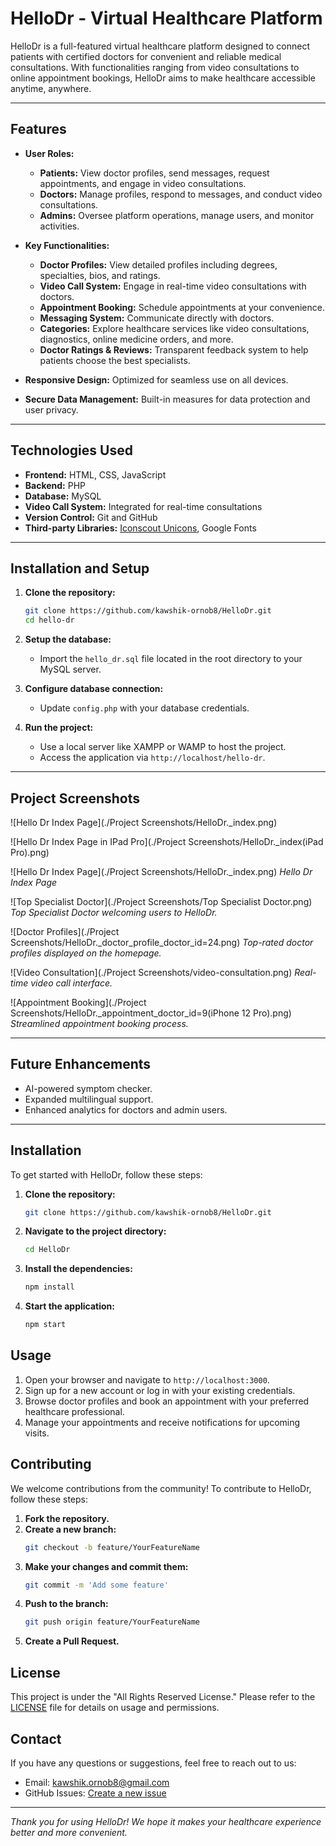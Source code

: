 
# HelloDr - Virtual Healthcare Platform

HelloDr is a full-featured virtual healthcare platform designed to connect patients with certified doctors for convenient and reliable medical consultations. With functionalities ranging from video consultations to online appointment bookings, HelloDr aims to make healthcare accessible anytime, anywhere.

---

## Features

- **User Roles:**
  - **Patients:** View doctor profiles, send messages, request appointments, and engage in video consultations.
  - **Doctors:** Manage profiles, respond to messages, and conduct video consultations.
  - **Admins:** Oversee platform operations, manage users, and monitor activities.

- **Key Functionalities:**
  - **Doctor Profiles:** View detailed profiles including degrees, specialties, bios, and ratings.
  - **Video Call System:** Engage in real-time video consultations with doctors.
  - **Appointment Booking:** Schedule appointments at your convenience.
  - **Messaging System:** Communicate directly with doctors.
  - **Categories:** Explore healthcare services like video consultations, diagnostics, online medicine orders, and more.
  - **Doctor Ratings & Reviews:** Transparent feedback system to help patients choose the best specialists.

- **Responsive Design:** Optimized for seamless use on all devices.
- **Secure Data Management:** Built-in measures for data protection and user privacy.

---

## Technologies Used

- **Frontend:** HTML, CSS, JavaScript
- **Backend:** PHP
- **Database:** MySQL
- **Video Call System:** Integrated for real-time consultations
- **Version Control:** Git and GitHub
- **Third-party Libraries:** [Iconscout Unicons](https://iconscout.com), Google Fonts

---

## Installation and Setup

1. **Clone the repository:**
   ```bash
   git clone https://github.com/kawshik-ornob8/HelloDr.git
   cd hello-dr
   ```

2. **Setup the database:**
   - Import the `hello_dr.sql` file located in the root directory to your MySQL server.

3. **Configure database connection:**
   - Update `config.php` with your database credentials.

4. **Run the project:**
   - Use a local server like XAMPP or WAMP to host the project.
   - Access the application via `http://localhost/hello-dr`.

---

## Project Screenshots

![Hello Dr Index Page](./Project Screenshots/HelloDr._index.png)

![Hello Dr Index Page in IPad Pro](./Project Screenshots/HelloDr._index(iPad Pro).png)

![Hello Dr Index Page](./Project Screenshots/HelloDr._index.png)
*Hello Dr Index Page*

![Top Specialist Doctor](./Project Screenshots/Top Specialist Doctor.png)
*Top Specialist Doctor welcoming users to HelloDr.*

![Doctor Profiles](./Project Screenshots/HelloDr._doctor_profile_doctor_id=24.png)
*Top-rated doctor profiles displayed on the homepage.*

![Video Consultation](./Project Screenshots/video-consultation.png)
*Real-time video call interface.*

![Appointment Booking](./Project Screenshots/HelloDr._appointment_doctor_id=9(iPhone 12 Pro).png)
*Streamlined appointment booking process.*


---

## Future Enhancements

- AI-powered symptom checker.
- Expanded multilingual support.
- Enhanced analytics for doctors and admin users.

---

## Installation

To get started with HelloDr, follow these steps:

1. **Clone the repository:**
    ```bash
    git clone https://github.com/kawshik-ornob8/HelloDr.git
    ```
2. **Navigate to the project directory:**
    ```bash
    cd HelloDr
    ```
3. **Install the dependencies:**
    ```bash
    npm install
    ```
4. **Start the application:**
    ```bash
    npm start
    ```

## Usage

1. Open your browser and navigate to `http://localhost:3000`.
2. Sign up for a new account or log in with your existing credentials.
3. Browse doctor profiles and book an appointment with your preferred healthcare professional.
4. Manage your appointments and receive notifications for upcoming visits.

## Contributing

We welcome contributions from the community! To contribute to HelloDr, follow these steps:

1. **Fork the repository.**
2. **Create a new branch:**
    ```bash
    git checkout -b feature/YourFeatureName
    ```
3. **Make your changes and commit them:**
    ```bash
    git commit -m 'Add some feature'
    ```
4. **Push to the branch:**
    ```bash
    git push origin feature/YourFeatureName
    ```
5. **Create a Pull Request.**

## License

This project is under the "All Rights Reserved License." Please refer to the [LICENSE](LICENSE) file for details on usage and permissions.

## Contact

If you have any questions or suggestions, feel free to reach out to us:

- Email: [kawshik.ornob8@gmail.com](mailto:kawshik.ornob8@gmail.com)
- GitHub Issues: [Create a new issue](https://github.com/kawshik-ornob8/HelloDr/issues)

---

*Thank you for using HelloDr! We hope it makes your healthcare experience better and more convenient.*


